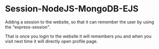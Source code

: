 # Session-NodeJS-MongoDB-EJS
Adding a session to the website, so that it can remember the user by using the "express-session".

That is once you login to the website it will remembers you and when you visit next time it will directly open profile page.
